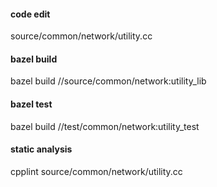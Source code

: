 #### code edit
source/common/network/utility.cc

#### bazel build
bazel build //source/common/network:utility_lib

#### bazel test
bazel build //test/common/network:utility_test

#### static analysis
cpplint source/common/network/utility.cc